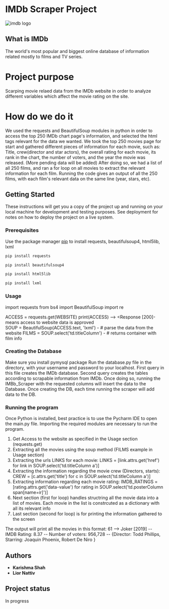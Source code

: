 # __IMDb Scraper Project__
![imdb logo](https://m.media-amazon.com/images/G/01/IMDb/BG_rectangle._CB1509060989_SY230_SX307_AL_.png)

## What is IMDb

The world's most popular and biggest online database of information related mostly
to films and TV series.

# Project purpose
Scarping movie relaed data from the IMDb website in order to analyze different variables which affect the movie rating on the site.

# How do we do it
We used the requests and BeautifulSoup modules in python in order to access the top 250 IMDb chart page's information, and selected the html tags relevant for the data we wanted.
We took the top 250 movies page for start and gathered different pieces of information for each movie, such as: Title, crew(director and star actors), the overall rating for each movie, its rank in the chart, the number of voters, and the year the movie was released. (More pending data will be added)
After doing so, we had a list of all 250 films, and ran a for loop on all movies to extract the relevant information for each film. Running the code gives an output of all the 250 films, with each film's relevant data on the same line (year, stars, etc).

## Getting Started

These instructions will get you a copy of the project up and running on your local machine for development and testing purposes. See deployment for notes on how to deploy the project on a live system.

### Prerequisites

Use the package manager [pip](https://pip.pypa.io/en/stable/) to install requests, beautifulsoup4, html5lib, lxml

```bash
pip install requests
```

```bash
pip install beautifulsoup4
```

```bash
pip install html5lib
```

```bash
pip install lxml
```


### Usage

import requests
from bs4 import BeautifulSoup
import re

ACCESS = requests.get(WEBSITE) 
print(ACCESS) --> <Response [200]- means access to website data is approved  
SOUP = BeautifulSoup(ACCESS.text, 'lxml') - # parse the data from the website
FILMS = SOUP.select('td.titleColumn') - # returns container with film info

### Creating the Database
Make sure you install pymysql package
Run the database.py file in the directory, with your username and password to your localhost.
First query in this file creates the IMDb database.
Second query creates the tables according to scrapable information from IMDb.
Once doing so, running the IMBb_Scraper with the requested columns will insert the data to the Database.
Once creating the DB, each time running the scraper will add data to the DB.

### Running the program

Once Python is installed, best practice is to use the Pycharm IDE to open the main.py file.
Importing the required modules are necessary to run the program.

1) Get Access to the website as specified in the Usage section (requests.get)
2) Extracting all the movies using the soup method (FILMS example in Usage section)
3) Extracting the urls LINKS for each movie:
LINKS = [link.attrs.get('href') for link in SOUP.select('td.titleColumn a')]
4) Extracting the information regarding the movie crew (Directors, starts):
CREW = [c.attrs.get('title') for c in SOUP.select('td.titleColumn a')]
5) Extracting information regarding each movie rating:
IMDB_RATINGS = [rating.attrs.get('data-value') for rating in SOUP.select('td.posterColumn span[name=ir]')]
6) Next section (first for loop) handles structring all the movie data into a list of movies.
Each movie in the list is constrcuted as a dictionary with all its relevant info
7) Last section (second for loop) is for printing the information gathered to the screen

The output will print all the movies in this format:
61 --> Joker [2019] -- IMDB Rating: 8.37 -- Number of voters: 956,728 -- {Director: Todd Phillips, Starring: Joaquin Phoenix, Robert De Niro }

## Authors

* **Karishma Shah**
* **Lior Nattiv**

## Project status
In progress

